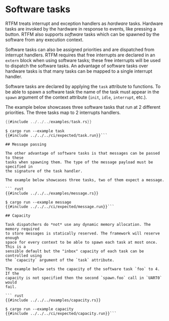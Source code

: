 # Software tasks

RTFM treats interrupt and exception handlers as *hardware* tasks. Hardware tasks
are invoked by the hardware in response to events, like pressing a button. RTFM
also supports *software* tasks which can be spawned by the software from any
execution context.

Software tasks can also be assigned priorities and are dispatched from interrupt
handlers. RTFM requires that free interrupts are declared in an `extern` block
when using software tasks; these free interrupts will be used to dispatch the
software tasks. An advantage of software tasks over hardware tasks is that many
tasks can be mapped to a single interrupt handler.

Software tasks are declared by applying the `task` attribute to functions. To be
able to spawn a software task the name of the task must appear in the `spawn`
argument of the context attribute (`init`, `idle`, `interrupt`, etc.).

The example below showcases three software tasks that run at 2 different
priorities. The three tasks map to 2 interrupts handlers.

``` rust
{{#include ../../../examples/task.rs}}
```

``` console
$ cargo run --example task
{{#include ../../../ci/expected/task.run}}```

## Message passing

The other advantage of software tasks is that messages can be passed to these
tasks when spawning them. The type of the message payload must be specified in
the signature of the task handler.

The example below showcases three tasks, two of them expect a message.

``` rust
{{#include ../../../examples/message.rs}}
```

``` console
$ cargo run --example message
{{#include ../../../ci/expected/message.run}}```

## Capacity

Task dispatchers do *not* use any dynamic memory allocation. The memory required
to store messages is statically reserved. The framework will reserve enough
space for every context to be able to spawn each task at most once. This is a
sensible default but the "inbox" capacity of each task can be controlled using
the `capacity` argument of the `task` attribute.

The example below sets the capacity of the software task `foo` to 4. If the
capacity is not specified then the second `spawn.foo` call in `UART0` would
fail.

``` rust
{{#include ../../../examples/capacity.rs}}
```

``` console
$ cargo run --example capacity
{{#include ../../../ci/expected/capacity.run}}```
